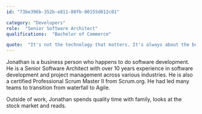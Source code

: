 ```yaml
---
id: "73be396b-352b-e811-80fb-00155d012c01"

category: "Developers"
role:  "Senior Software Architect"
qualifications:  "Bachelor of Commerce"

quote:  "It's not the technology that matters. It's always about the business."
---
```


Jonathan is a business person who happens to do software development. He is a Senior Software Architect with over 10 years experience in software development and project management across various industries. He is also a certified Professional Scrum Master II from Scrum.org. He had led many teams to transition from waterfall to Agile.  

Outside of work, Jonathan spends quality time with family, looks at the stock market and reads.  